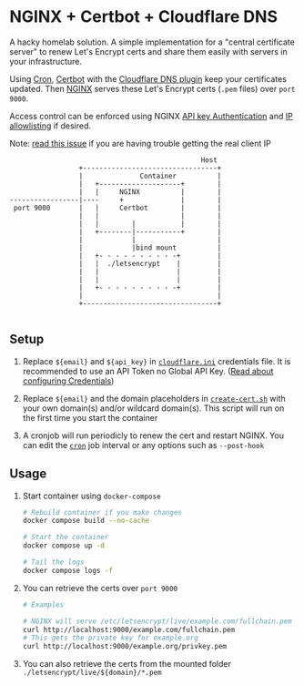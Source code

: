 # NGINX + Certbot + Cloudflare DNS

A hacky homelab solution. A simple implementation for a "central certificate
server" to renew Let's Encrypt certs and share them easily with servers in your
infrastructure.

Using [Cron](https://crontab.guru/), [Certbot](https://certbot.eff.org/) with
the [Cloudflare DNS
plugin](https://certbot-dns-cloudflare.readthedocs.io/en/stable/) keep your
certificates updated. Then [NGINX](https://nginx.org/) serves these Let's
Encrypt certs (`.pem` files) over `port 9000`.

Access control can be enforced using NGINX [API key
Authentication](https://www.nginx.com/blog/deploying-nginx-plus-as-an-api-gateway-part-1/#implement-auth)
and [IP
allowlisting](https://nginx.org/en/docs/http/ngx_http_access_module.html) if
desired.

Note: [read this
issue](https://github.com/nginx-proxy/nginx-proxy/issues/133#issuecomment-754094932)
if you are having trouble getting the real client IP

```shell                                                                             
                                               Host                                                         
                 +---------------------------------+                                                        
                 |              Container          |                                                        
                 |   +--------------------+        |                                                        
                 |   |     NGINX          |        |                                                        
-----------------|----     +              |        |                                                        
 port 9000       |   |     Certbot        |        |                                                        
                 |   |                    |        |                                                        
                 |   |        |           |        |                                                        
                 |   +--------|-----------+        |                                                        
                 |            |                    |                                                        
                 |            |bind mount          |                                                        
                 |   +- - - - - - - - - -+         |                                                        
                 |   |  ./letsencrypt    |         |                                                        
                 |   |                   |         |                                                        
                 |   |                   |         |                                                        
                 |   +- - - - - - - - - -+         |                                                        
                 |                                 |                                                        
                 +---------------------------------+                                                                                                   
                                                                                           
````

## Setup

1. Replace `${email}` and `${api_key}` in [`cloudflare.ini`](cloudflare.ini)
   credentials file. It is recommended to use an API Token no Global API Key.
   ([Read about configuring
   Credentials](https://certbot-dns-cloudflare.readthedocs.io/en/stable/#credentials))

1. Replace `${email}` and the domain placeholders in [`create-cert.sh`](create-cert.sh) with
   your own domain(s) and/or wildcard domain(s). This script will run on the
   first time you start the container

1. A cronjob will run periodicly to renew the cert and restart NGINX. You can
   edit the [`cron`](crontab.txt) job interval or any options such as `--post-hook`

## Usage

1. Start container using `docker-compose`

    ```bash
    # Rebuild container if you make changes
    docker compose build --no-cache

    # Start the container
    docker compose up -d
    
    # Tail the logs
    docker compose logs -f
    ```

1. You can retrieve the certs over `port 9000` 

    ```bash
    # Examples

    # NGINX will serve /etc/letsencrypt/live/example.com/fullchain.pem from disk
    curl http://localhost:9000/example.com/fullchain.pem
    # This gets the private key for example.org
    curl http://localhost:9000/example.org/privkey.pem
    ```

1. You can also retrieve the certs from the mounted folder
   `./letsencrypt/live/${domain}/*.pem`
